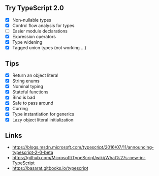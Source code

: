 ## Try TypeScript 2.0

- [x] Non-nullable types
- [x] Control flow analysis for types
- [ ] Easier module declarations
- [x] Expression operators
- [x] Type widening
- [x] Tagged union types (not working ...)

## Tips

- [x] Return an object literal
- [x] String enums
- [x] Nominal typing
- [x] Stateful functions
- [x] Bind is bad
- [x] Safe to pass around
- [x] Curring
- [x] Type instantiation for generics
- [x] Lazy object literal initialization

## Links

- https://blogs.msdn.microsoft.com/typescript/2016/07/11/announcing-typescript-2-0-beta
- https://github.com/Microsoft/TypeScript/wiki/What%27s-new-in-TypeScript
- https://basarat.gitbooks.io/typescript

